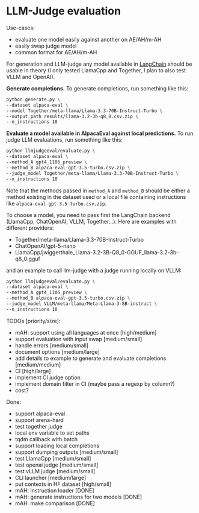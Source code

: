 # LLM-Judge evaluation


Use-cases:
* evaluate one model easily against another on AE/AH/m-AH
* easily swap judge model
* common format for AE/AH/m-AH

For generation and LLM-judge any model available in [LangChain](https://python.langchain.com/docs/integrations/chat/])
should be usable in theory (I only tested LlamaCpp and Together, I plan to also test VLLM and OpenAI).

**Generate completions.** To generate completions, run something like this:
```bash
python generate.py \
--dataset alpaca-eval \
--model Together/meta-llama/Llama-3.3-70B-Instruct-Turbo \
--output_path results/llama-3.2-3b-q8_0.csv.zip \
--n_instructions 10
```

**Evaluate a model available in AlpacaEval against local predictions.**
To run judge LLM evaluations, run something like this:
```bash
python llmjudgeeval/evaluate.py \
--dataset alpaca-eval \
--method_A gpt4_1106_preview \
--method_B alpaca-eval-gpt-3.5-turbo.csv.zip \
--judge_model Together/meta-llama/Llama-3.3-70B-Instruct-Turbo \
--n_instructions 10
```
Note that the methods passed in `method_A` and `method_B` should be either a method existing in the
dataset used or a local file containing instructions like `alpaca-eval-gpt-3.5-turbo.csv.zip`.

To choose a model, you need to pass first the LangChain backend (LlamaCpp, ChatOpenAI, VLLM, Together...).
Here are examples with different providers:
* Together/meta-llama/Llama-3.3-70B-Instruct-Turbo 
* ChatOpenAI/gpt-5-nano
* LlamaCpp/jwiggerthale_Llama-3.2-3B-Q8_0-GGUF_llama-3.2-3b-q8_0.gguf

and an example to call llm-judge with a judge running locally on VLLM:
```bash
python llmjudgeeval/evaluate.py \
--dataset alpaca-eval \
--method_A gpt4_1106_preview \
--method_B alpaca-eval-gpt-3.5-turbo.csv.zip \
--judge_model VLLM/meta-llama/Meta-Llama-3-8B-instruct \
--n_instructions 10
```

TODOs [priority/size]:
* mAH: support using all languages at once [high/medium]
* support evaluation with input swap [medium/small]
* handle errors [medium/small]
* document options [medium/large]
* add details to example to generate and evaluate completions [medium/medium] 
* CI [high/large]
* implement CI judge option
* implement domain filter in CI (maybe pass a regexp by column?)
* cost? 

Done:
* support alpaca-eval
* support arena-hard
* test together judge
* local env variable to set paths
* tqdm callback with batch
* support loading local completions
* support dumping outputs [medium/small]
* test LlamaCpp [medium/small]
* test openai judge [medium/small]
* test vLLM judge [medium/small]
* CLI launcher [medium/large]
* put contexts in HF dataset [high/small]
* mAH: instruction loader [DONE]
* mAH: generate instructions for two models [DONE] 
* mAH: make comparison [DONE]
